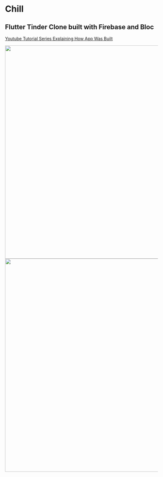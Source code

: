 # Chill

## Flutter Tinder Clone built with Firebase and Bloc

[Youtube Tutorial Series Explaining How App Was Built](https://www.youtube.com/watch?v=uSck9FC-b9g&list=PLdBY1aYxSpPVokznNKIg3dmdeeJHiHF9Z)

<img height="700" src="https://github.com/OdongoWaga/chill/blob/master/Screenshot%202020-05-12%20at%2008.52.48.png" />
<img height="700" src="https://github.com/OdongoWaga/chill/blob/master/Screenshot%202020-05-12%20at%2009.03.41.png" />

